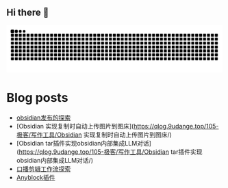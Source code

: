 ## Hi there 👋

<picture>
  <source media="(prefers-color-scheme: dark)" srcset="https://raw.githubusercontent.com/dangehub/dangehub/output/github-contribution-grid-snake-dark.svg">
  <source media="(prefers-color-scheme: light)" srcset="https://raw.githubusercontent.com/dangehub/dangehub/output/github-contribution-grid-snake.svg">
  <img alt="github contribution grid snake animation" src="https://raw.githubusercontent.com/dangehub/dangehub/output/github-contribution-grid-snake.svg">
</picture>

# Blog posts
<!-- BLOG-POST-LIST:START -->
- [obsidian发布的探索](https://qlog.9udange.top/105-极客/写作工具/obsidian发布的探索/)
- [Obsidian 实现复制时自动上传图片到图床](https://qlog.9udange.top/105-极客/写作工具/Obsidian 实现复制时自动上传图片到图床/)
- [Obsidian tar插件实现obsidian内部集成LLM对话](https://qlog.9udange.top/105-极客/写作工具/Obsidian tar插件实现obsidian内部集成LLM对话/)
- [口播剪辑工作流探索](https://qlog.9udange.top/多媒体制作/口播剪辑工作流探索/)
- [Anyblock插件](https://qlog.9udange.top/Obsidian插件/Anyblock插件/)
<!-- BLOG-POST-LIST:END -->
